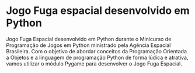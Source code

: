 # Jogo Fuga espacial desenvolvido em Python
Jogo Fuga Espacial desenvolvido em Python durante o Minicurso de Programação de Jogos em Python ministrado pela Agência Espacial Brasileira. Com o objetivo de abordar conceitos da Programação Orientada a Objetos e a linguagem de programação Python de forma lúdica e atrativa, vamos utilizar o módulo Pygame para desenvolver o Jogo Fuga Espacial.
